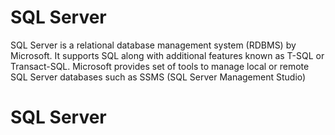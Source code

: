 # SQL Server
SQL Server is a relational database management system (RDBMS) by Microsoft. It supports SQL along with additional features known as T-SQL or Transact-SQL. Microsoft provides set of tools to manage local or remote SQL Server databases such as SSMS (SQL Server Management Studio)

# SQL Server

